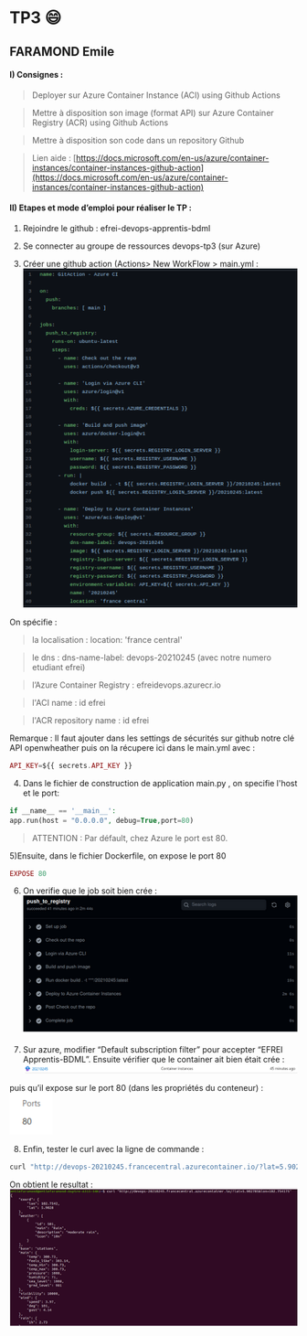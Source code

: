 # TP3 :smile:
## FARAMOND Emile

  

#### I) Consignes :

> Deployer sur Azure Container Instance (ACI) using Github Actions

> Mettre à disposition son image (format API) sur Azure Container Registry (ACR) using Github Actions

> Mettre à disposition son code dans un repository Github

  
> Lien aide : [https://docs.microsoft.com/en-us/azure/container-instances/container-instances-github-action](https://docs.microsoft.com/en-us/azure/container-instances/container-instances-github-action)

  

#### II) Etapes et mode d’emploi pour réaliser le TP :

1.  Rejoindre le github : efrei-devops-apprentis-bdml
    
2.  Se connecter au groupe de ressources devops-tp3 (sur Azure)
    
3.  Créer une github action (Actions> New WorkFlow > main.yml  :
    ![alt text](screenshots/1.png)

On spécifie  :

> la localisation : location: 'france central'

> le dns : dns-name-label: devops-20210245 (avec notre numero etudiant efrei)

> l’Azure Container Registry : efreidevops.azurecr.io

> l'ACI name : id efrei

> l'ACR repository name : id efrei


Remarque : Il faut ajouter dans les settings de sécurités sur github notre clé API openwheather puis on la récupere ici dans le main.yml avec : 
``` php
API_KEY=${{ secrets.API_KEY }}
```


4) Dans le  fichier de construction de application main.py , on specifie l'host et le port: 
```php
if __name__ == '__main__':
app.run(host = "0.0.0.0", debug=True,port=80)
```
> ATTENTION : Par défault, chez Azure le port est 80.

  

5)Ensuite, dans le fichier Dockerfile, on expose le port 80 
```php
EXPOSE 80
```
  
6) On verifie que le job soit bien crée :
 ![alt text](screenshots/2.png)

7) Sur azure, modifier “Default subscription filter” pour accepter “EFREI Apprentis-BDML”. Ensuite vérifier que le container ait bien était crée :
 ![alt text](screenshots/3.png)

puis qu’il expose sur le port 80  (dans les propriétés du conteneur) :
 ![alt text](screenshots/4.png)

8) Enfin, tester le curl avec la ligne de commande :
```bash
curl "http://devops-20210245.francecentral.azurecontainer.io/?lat=5.902785&lon=102.754175"
```
On obtient le resultat : 
 ![alt text](screenshots/5.png)
